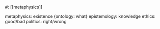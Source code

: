 #: [[metaphysics]]

metaphysics: existence {ontology: what}
epistemology: knowledge
ethics: good/bad
politics: right/wrong